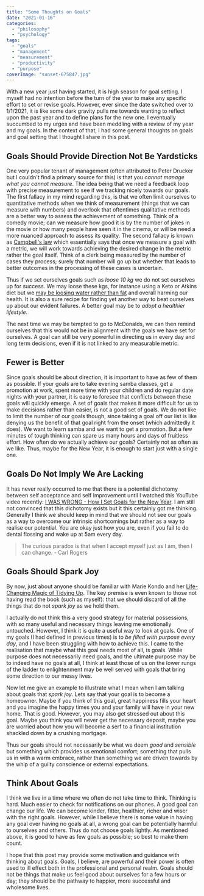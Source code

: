 ```yaml
---
title: "Some Thoughts on Goals"
date: "2021-01-16"
categories: 
  - "philosophy"
  - "psychology"
tags: 
  - "goals"
  - "management"
  - "measurement"
  - "productivity"
  - "purpose"
coverImage: "sunset-675847.jpg"
---
```


With a new year just having started, it is high season for goal setting. I myself had no intention before the turn of the year to make any specific effort to set or revise goals. However, ever since the date switched over to 1/1/2021, it is like some dark gravity pulls me towards wanting to reflect upon the past year and to define plans for the new one. I eventually succumbed to my urges and have been meddling with a review of my year and my goals. In the context of that, I had some general thoughts on goals and goal setting that I thought I share in this post.

## Goals Should Provide Direction Not Be Yardsticks

One very popular tenant of management (often attributed to Peter Drucker but I couldn't find a primary source for this) is that you _cannot manage what you cannot measure_. The idea being that we need a feedback loop with precise measurement to see if we tracking nicely towards our goals. The first fallacy in my mind regarding this, is that we often limit ourselves to quantitative methods when we think of measurement (things that we can measure with numbers) and overlook that oftentimes qualitative methods are a better way to assess the achievement of something. Think of a comedy movie; can we measure how good it is by the number of jokes in the movie or how many people have seen it in the cinema, or will be need a more nuanced approach to assess its quality. The second fallacy is known as [Campbell's law](https://en.wikipedia.org/wiki/Campbell%27s_law) which essentially says that once we measure a goal with a metric, we will work towards achieving the desired change in the metric rather the goal itself. Think of a clerk being measured by the number of cases they process; surely that number will go up but whether that leads to better outcomes in the processing of these cases is uncertain.

Thus if we set ourselves goals such as _loose 10 kg_ we do not set ourselves up for success. We may loose these kgs, for instance using a Keto or Atkins diet but we [may be loosing water rather than fat](https://nutritionfacts.org/video/keto-diet-results-for-weight-loss/) and overall harming our health. It is also a sure recipe for finding yet another way to beat ourselves up about our evident failures. A better goal may be to _adopt a healthier lifestyle_.

The next time we may be tempted to go to McDonalds, we can then remind ourselves that this would not be in alignment with the goals we have set for ourselves. A goal can still be very powerful in directing us in every day and long term decisions, even if it is not linked to any measurable metric.

## Fewer is Better

Since goals should be about direction, it is important to have as few of them as possible. If your goals are to take evening samba classes, get a promotion at work, spent more time with your children and do regular date nights with your partner, it is easy to foresee that conflicts between these goals will quickly emerge. A set of goals that makes it more difficult for us to make decisions rather than easier, is not a good set of goals. We do not like to limit the number of our goals though, since taking a goal off our list is like denying us the benefit of that goal right from the onset (which admittedly it does). We want to learn samba and we want to get a promotion. But a few minutes of tough thinking can spare us many hours and days of fruitless effort. How often do we actually achieve our goals? Certainly not as often as we like. Thus, maybe for the New Year, it is enough to start just with a single one.

## Goals Do Not Imply We Are Lacking

It has never really occurred to me that there is a potential dichotomy between self acceptance and self improvement until I watched this YouTube video recently: [I WAS WRONG - How I Set Goals for the New Year](https://www.youtube.com/watch?v=0rkRC728rIU). I am still not convinced that this dichotomy exists but it this certainly got me thinking. Generally I think we should keep in mind that we should not see our goals as a way to overcome our intrinsic shortcomings but rather as a way to realise our potential. You are okay just how you are, even if you fail to do dental flossing and wake up at 5am every day.

> The curious paradox is that when I accept myself just as I am, then I can change. - Carl Rogers

## Goals Should Spark Joy

By now, just about anyone should be familiar with Marie Kondo and her [Life-Changing Magic of Tidying Up](https://www.goodreads.com/book/show/22318578-the-life-changing-magic-of-tidying-up). The key premise is even known to those not having read the book (such as myself): that we should discard of all the things that do not _spark joy_ as we hold them.

I actually do not think this a very good strategy for material possessions, with so many useful and necessary things leaving me emotionally untouched. However, I think it is quite a useful way to look at goals. One of my goals (I had defined in previous times) is to _be filled with purpose every day_, and I have been struggling with how to achieve this. I came to the realisation that maybe what this goal needs most of all, is goals. While purpose does not necessarily need goals, and the ultimate purpose may be to indeed have no goals at all, I think at least those of us on the lower rungs of the ladder to enlightenment may be well served with goals that bring some direction to our messy lives.

Now let me give an example to illustrate what I mean when I am talking about goals that _spark joy_. Lets say that your goal is to become a homeowner. Maybe if you think of this goal, great happiness fills your heart and you imagine the happy times you and your family will have in your new home. That is good. However, you may also get stressed out about this goal. Maybe you think you will never get the necessary deposit, maybe you are worried about how you will become a serf to a financial institution shackled down by a crushing mortgage.

Thus our goals should not necessarily be what we deem _good_ and _sensible_ but something which provides us emotional comfort; something that pulls us in with a warm embrace, rather than something we are driven towards by the whip of a guilty conscience or external expectations.

## Think About Goals

I think we live in a time where we often do not take time to think. Thinking is hard. Much easier to check for notifications on our phones. A good goal can change our life. We can become kinder, fitter, healthier, richer and wiser with the right goals. However, while I believe there is some value in having any goal over having no goals at all, a wrong goal can be potentially harmful to ourselves and others. Thus do not choose goals lightly. As mentioned above, it is good to have as few goals as possible; so best to make them count.

I hope that this post may provide some motivation and guidance with thinking about goals. Goals, I believe, are powerful and their power is often used to ill effect both in the professional and personal realm. Goals should not be things that make us feel good about ourselves for a few hours or day; they should be the pathway to happier, more successful and wholesome lives.
